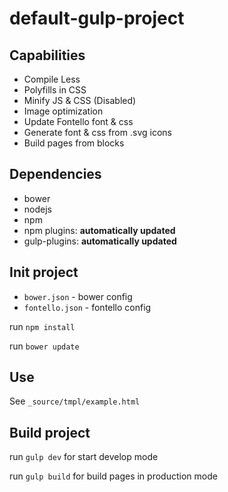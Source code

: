 # default-gulp-project

## Capabilities ##

* Compile Less
* Polyfills in CSS
* Minify JS & CSS (Disabled)
* Image optimization
* Update Fontello font & css
* Generate font & css from .svg icons
* Build pages from blocks

## Dependencies ##

* bower
* nodejs
* npm
* npm plugins: **automatically updated**
* gulp-plugins: **automatically updated**

## Init project ##
* `bower.json` - bower config
* `fontello.json` - fontello config

run `npm install`

run `bower update`

## Use ##
See `_source/tmpl/example.html`

## Build project ##

run `gulp dev` for start develop mode

run `gulp build` for build pages in production mode